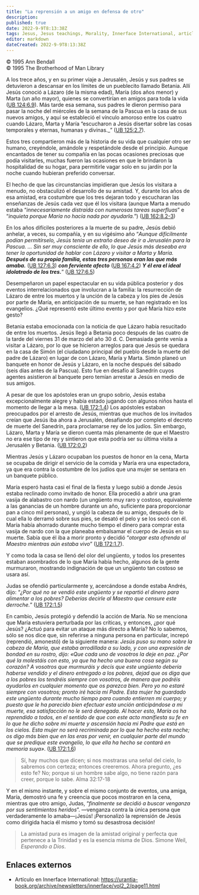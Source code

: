 ```yaml
---
title: "La reprensión a un amigo en defensa de otro"
description: 
published: true
date: 2022-9-9T8:13:38Z
tags: Jesus, Jesus teachings, Morality, Innerface International, article
editor: markdown
dateCreated: 2022-9-9T8:13:38Z
---
```


<p class="v-card v-sheet theme--light grey lighten-3 px-2">© 1995 Ann Bendall<br>© 1995 The Brotherhood of Man Library</p>

A los trece años, y en su primer viaje a Jerusalén, Jesús y sus padres se detuvieron a descansar en los límites de un pueblecito llamado Betania. Allí Jesús conoció a Lázaro (de la misma edad), María (dos años menor) y Marta (un año mayor), quienes se convertirían en amigos para toda la vida ([UB 124:6.9](/en/The_Urantia_Book/124#p6_9)). Más tarde esa semana, sus padres le dieron permiso para pasar la noche del miércoles de la semana de la Pascua en la casa de sus nuevos amigos, y aquí se estableció el vínculo amoroso entre los cuatro cuando Lázaro, Marta y María “escucharon a Jesús disertar sobre las cosas temporales y eternas, humanas y divinas._” ([UB 125:2.7](/en/The_Urantia_Book/125#p2_7)).

Estos tres compartieron más de la historia de su vida que cualquier otro ser humano, creyéndole, amándole y respetándole desde el principio. Aunque encantados de tener su compañía en las pocas ocasiones preciosas que podía visitarles, muchas fueron las ocasiones en que le brindaron la hospitalidad de su hogar, para permitirle vagar solo en su jardín por la noche cuando hubieran preferido conversar.

El hecho de que las circunstancias impidieran que Jesús los visitara a menudo, no obstaculizó el desarrollo de su amistad. Y, durante los años de esa amistad, era costumbre que los tres dejaran todo y escucharan las enseñanzas de Jesús cada vez que él los visitara (aunque Marta a menudo estaba “_innecesariamente distraída con numerosas tareas superfluas_” e “_inquieta porque María no hacía nada por ayudarla._”) ([UB 162:8.2-3](/en/The_Urantia_Book/162#p8_2))

En los años difíciles posteriores a la muerte de su padre, Jesús debió anhelar, a veces, su compañía, y en su vigésimo año “_Aunque difícilmente podían permitírselo, Jesús tenía un extraño deseo de ir a Jerusalén para la Pascua. ... Sin ser muy consciente de ello, lo que Jesús más deseaba era tener la oportunidad de hablar con Lázaro y visitar a Marta y María._ ***Después de su propia familia, estas tres personas eran las que más amaba.*** ([UB 127:6.3](/es/El_Libro_de_Urantia/127#p6_3)) ***con ferviente afecto*** ([UB 167:4.2](/es/El_Libro_de_Urantia/167#p4_2)) ***Y él era el ideal idolatrado de los tres.***” ([UB 127:6.5](/en/The_Urantia_Book/127#p6_5))

Desempeñaron un papel espectacular en su vida pública posterior y dos eventos interrelacionados que involucran a la familia: la resurrección de Lázaro de entre los muertos y la unción de la cabeza y los pies de Jesús por parte de María, en anticipación de su muerte, se han registrado en los evangelios. ¿Qué representó este último evento y por qué María hizo este gesto?

Betania estaba emocionada con la noticia de que Lázaro había resucitado de entre los muertos. Jesús llegó a Betania poco después de las cuatro de la tarde del viernes 31 de marzo del año 30 d. C. Demasiada gente venía a visitar a Lázaro, por lo que se hicieron arreglos para que Jesús se quedara en la casa de Simón (el ciudadano principal del pueblo desde la muerte del padre de Lázaro) en lugar de con Lázaro, María y Marta. Simón planeó un banquete en honor de Jesús y Lázaro, en la noche después del sábado (seis días antes de la Pascua). Esto fue en desafío al Sanedrín cuyos agentes asistieron al banquete pero temían arrestar a Jesús en medio de sus amigos.

A pesar de que los apóstoles eran un grupo sobrio, Jesús estaba excepcionalmente alegre y había estado jugando con algunos niños hasta el momento de llegar a la mesa. ([UB 172:1.4](/en/The_Urantia_Book/172#p1_4)) Los apóstoles estaban preocupados por el arresto de Jesús, mientras que muchos de los invitados creían que Jesús iba ahora a Jerusalén, desafiando por completo el decreto de muerte del Sanedrín, para proclamarse rey de los judíos. Sin embargo, Lázaro, Marta y María se dieron cuenta más plenamente de que el Maestro no era ese tipo de rey y sintieron que esta podría ser su última visita a Jerusalén y Betania. ([UB 172:0.2](/es/El_Libro_de_Urantia/172#p0_2))

Mientras Jesús y Lázaro ocupaban los puestos de honor en la cena, Marta se ocupaba de dirigir el servicio de la comida y María era una espectadora, ya que era contra la costumbre de los judíos que una mujer se sentara en un banquete público.

María esperó hasta casi el final de la fiesta y luego subió a donde Jesús estaba reclinado como invitado de honor. Ella procedió a abrir una gran vasija de alabastro con nardo (un ungüento muy raro y costoso, equivalente a las ganancias de un hombre durante un año, suficiente para proporcionar pan a cinco mil personas), y ungió la cabeza de su amigo, después de lo cual ella lo derramó sobre sus pies, se desató el pelo y se los secó con él. María había ahorrado durante mucho tiempo el dinero para comprar esta vasija de nardo con la que planeaba embalsamar el cuerpo de Jesús en su muerte. Sabía que él iba a morir pronto y decidió “_otorgar esta ofrenda al Maestro mientras aún estaba vivo_” ([UB 172:1.7](/en/The_Urantia_Book/172#p1_7)).

Y como toda la casa se llenó del olor del ungüento, y todos los presentes estaban asombrados de lo que María había hecho, algunos de la gente murmuraron, mostrando indignación de que un ungüento tan costoso se usara así.

Judas se ofendió particularmente y, acercándose a donde estaba Andrés, dijo: “_¿Por qué no se vendió este ungüento y se repartió el dinero para alimentar a los pobres? Deberías decirle al Maestro que censure este derroche._” ([UB 172:1.5](/en/The_Urantia_Book/172#p1_5))

En cambio, Jesús protegió y defendió la acción de María. No se menciona que María estuviera perturbada por las críticas, y entonces, ¿por qué Jesús? ¿Actuó para evitar un ataque más directo a María? No lo sabemos, sólo se nos dice que, sin referirse a ninguna persona en particular, increpó (reprendió, amonestó) de la siguiente manera: _Jesús puso su mano sobre la cabeza de María, que estaba arrodillada a su lado, y con una expresión de bondad en su rostro, dijo: «Que cada uno de vosotros la deje en paz. ¿Por qué la molestáis con esto, ya que ha hecho una buena cosa según su corazón? A vosotros que murmuráis y decís que este ungüento debería haberse vendido y el dinero entregado a los pobres, dejad que os diga que a los pobres los tendréis siempre con vosotros, de manera que podréis ayudarlos en cualquier momento que os parezca bien. Pero yo no estaré siempre con vosotros; pronto iré hacia mi Padre. Esta mujer ha guardado este ungüento durante mucho tiempo para cuando entierren mi cuerpo; y puesto que le ha parecido bien efectuar esta unción anticipándose a mi muerte, esa satisfacción no le será denegada. Al hacer esto, María os ha reprendido a todos, en el sentido de que con este acto manifiesta su fe en lo que he dicho sobre mi muerte y ascensión hacia mi Padre que está en los cielos. Esta mujer no será recriminada por lo que ha hecho esta noche; os digo más bien que en las eras por venir, en cualquier parte del mundo que se predique este evangelio, lo que ella ha hecho se contará en memoria suya»_. ([UB 172:1.6](/en/El_libro_de_Urantia/172#p1_6)) 

> Sí, hay muchos que dicen; si nos mostraras una señal del cielo, lo sabremos con certeza; entonces creeremos. Ahora pregunto, ¿es esto fe? No; porque si un hombre sabe algo, no tiene razón para creer, porque lo sabe.
> Alma 32:17-18

Y en el mismo instante, y sobre el mismo conjunto de eventos, una amiga, María, demostró una fe y creencia que pocos mostraron en la cena, mientras que otro amigo, Judas, “_finalmente se decidió a buscar venganza por sus sentimientos heridos_”. —venganza contra la única persona que verdaderamente lo amaba—¡Jesús! ¡Personalizó la reprensión de Jesús como dirigida hacia él mismo y tomó su desastrosa decisión!

> La amistad pura es imagen de la amistad original y perfecta que pertenece a la Trinidad y es la esencia misma de Dios.
> Simone Weil, _Esperando a Dios_.

## Enlaces externos

- Artículo en Innerface International: https://urantia-book.org/archive/newsletters/innerface/vol2_2/page11.html


